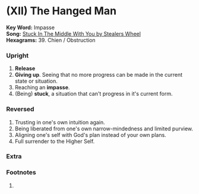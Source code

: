 # (XII) The Hanged Man

**Key Word:** Impasse  
**Song:** [Stuck In The Middle With You by Stealers Wheel](https://www.youtube.com/watch?v=ln7Vn_WKkWU)  
**Hexagrams:** 39. Chien / Obstruction



### Upright

1) **Release**
2) **Giving up**. Seeing that no more progress can be made in the current state or situation.
3) Reaching an **impasse**.
4) (Being) **stuck**, a situation that can't progress in it's current form.



### Reversed

1) Trusting in one's own intuition again.
2) Being liberated from one's own narrow-mindedness and limited purview.
3) Aligning one's self with God's plan instead of your own plans.
4) Full surrender to the Higher Self.



### Extra





### Footnotes

1. 


